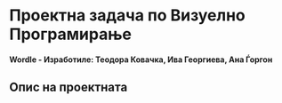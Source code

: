 # Проектна задача по Визуелно Програмирање 

#### Wordle - Изработиле: Теодора Ковачка, Ива Георгиева, Ана Ѓоргон

## Опис на проектната 

